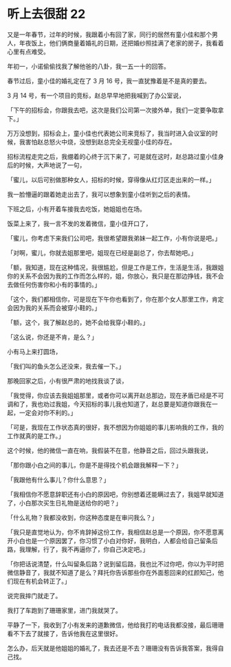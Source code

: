 
# 听上去很甜 22

又是一年春节，过年的时候，我跟着小有回了家，同行的居然有童小佳和那个男人，年夜饭上，他们俩商量着婚礼的日期，还把婚纱照挂满了老家的房子，我看着心里有点难受。

年初一，小诺偷偷找我了解他爸的八卦，我一五一十的回答。


春节过后，童小佳的婚礼定在了 3 月 16 号，我一直犹豫着是不是真的要去。

3 月 14 号，有一个项目的竞标，赵总早早地把我喊到了办公室说，

「下午的招标会，你跟我去吧，这次是我们公司第一次接外单，我们一定要争取拿下。」

万万没想到，招标会上，童小佳也代表她公司来竞标了，我当时进入会议室的时候，我害怕赵总怒火中烧，没想到赵总完全无视童小佳的存在。

招标流程走完之后，我绷着的心终于沉下来了，可是就在这时，赵总路过童小佳身后的时候，大声地说了一句，

「蜜儿，以后可别做那种女人，招标的时候，穿得像从红灯区走出来的一样。」

我一脸懵逼的跟着她走出去了，我可以想象到童小佳听到之后的表情。



下班之后，小有开着车接我去吃饭，她姐姐也在场。


饭菜上来了，我一言不发的发着微信，童小佳开口了，

「蜜儿，你考虑下来我们公司吧，我很希望跟我弟妹一起工作，小有你说是吧。」

「对啊，蜜儿，你就去姐那里吧，姐现在已经是副总了，你去帮她吧。」

「额，我知道，现在这种情况，我很尴尬，但是工作是工作，生活是生活，我跟姐你的关系不会因为我的工作而怎么样的，姐，你放心，我只是在那边挣钱，我不会去做任何伤害你和小有的事情的。」

「这个，我们都相信你，可是现在下午你也看到了，你在那个女人那里工作，肯定会因为我的关系而会被穿小鞋的。」

「额，这个，我了解赵总的，她不会给我穿小鞋的。」

「这么说，你还是不肯，是么？」

小有马上来打圆场，

「我们叫的鱼头怎么还没来，我去催一下。」


那晚回家之后，小有很严肃的地找我谈了谈，

「我觉得，你应该去我姐姐那里，或者你可以离开赵总那边，现在矛盾已经是不可调和了，我也劝过我姐，今天招标的事儿我也知道了，赵总要是知道你跟我在一起，一定会对你不利的。」

「可是，我现在工作状态真的很好，我不想因为你姐姐的事儿影响我的工作，我的工作就真的是工作。」

这个时候，他的微信一直在响，我假装不在意，他静音之后，回过头跟我说，

「那你跟小白之间的事儿，你是不是得找个机会跟我解释一下？」

「我跟他有什么事儿？你什么意思？」

「我相信你不愿意辞职还有小白的原因吧，你别想着还能瞒过去了，我姐早就知道了，小白那次买生日礼物是送给你的吧？」

「什么礼物？我都没收到，你这种态度是在审问我么？」

「我只是直觉地认为，你不肯辞掉这份工作，我相信赵总是一个原因，你不愿意离开小白也是一个原因罢了，你习惯了小白对你好，我明白，人都会给自己留条后路，我理解，行了，我不再逼你了，你自己决定吧。」

「你把话说清楚，什么叫留条后路？说到留后路，我也比不过你吧，你以为平时把微信静音了，我就不知道了是么？拜托你告诉那些你在外面惹回来的红颜知己，他们现在有机会转正了。」



说完我摔门就走了。

我打了车跑到了珊珊家里，进门我就哭了。

平静了一下，我收到了小有发来的道歉微信，他给我打的电话我都没接，最后珊珊看不下去了就接了，告诉他我在这里很好。

怎么办，后天就是他姐姐的婚礼了，我去还是不去？珊珊没有告诉我答案，我得自己找。